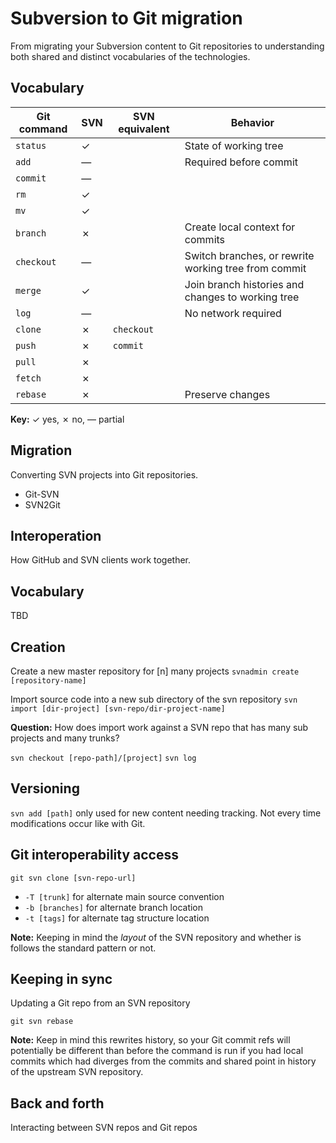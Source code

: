 # Subversion to Git migration

From migrating your Subversion content to Git repositories to understanding both shared and distinct vocabularies of the technologies.


## Vocabulary

| Git command | SVN | SVN equivalent | Behavior |
|---|---|---|---|
| `status` | ✓ |  | State of working tree |
| `add` | — |  | Required before commit |
| `commit` | — |  |  |
| `rm` | ✓ |  |  |
| `mv` | ✓ |  |  |
| `branch` | ✗ |  | Create local context for commits |
| `checkout` | — |  | Switch branches, or rewrite working tree from commit |
| `merge` | ✓ |  | Join branch histories and changes to working tree |
| `log` | — |  | No network required |
| `clone` | ✗ | `checkout` |  |
| `push` | ✗ | `commit` |  |
| `pull` | ✗ |  |  |
| `fetch` | ✗ |  |  |
| `rebase` | ✗ |  | Preserve changes |

**Key:** ✓ yes, ✗ no, — partial


## Migration
Converting SVN projects into Git repositories.

* Git-SVN
* SVN2Git

## Interoperation
How GitHub and SVN clients work together.

## Vocabulary
TBD



## Creation

Create a new master repository for [n] many projects
`svnadmin create [repository-name]`

Import source code into a new sub directory of the svn repository
`svn import [dir-project] [svn-repo/dir-project-name]`

**Question:** How does import work against a SVN repo that has many sub projects and many trunks?

`svn checkout [repo-path]/[project]`
`svn log`


## Versioning

`svn add [path]` only used for new content needing tracking. Not every time modifications occur like with Git.

## Git interoperability access

`git svn clone [svn-repo-url]`

* `-T [trunk]` for alternate main source convention
* `-b [branches]` for alternate branch location
* `-t [tags]` for alternate tag structure location

**Note:** Keeping in mind the *layout* of the SVN repository and whether is follows the standard pattern or not.


## Keeping in sync

Updating a Git repo from an SVN repository

`git svn rebase`

**Note:** Keep in mind this rewrites history, so your Git commit refs will potentially be different than before the command is run if you had local commits which had diverges from the commits and shared point in history of the upstream SVN repository.

## Back and forth
Interacting between SVN repos and Git repos
